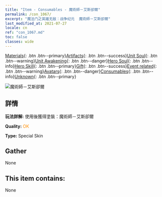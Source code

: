 ```yaml
---
title: "Item - Consumables - 魔術師－艾斯卻爾"
permalink: /con_1067/
excerpt: "魔法门之英雄无敌：战争纪元  魔術師－艾斯卻爾"
last_modified_at: 2021-07-27
locale: cn
ref: "con_1067.md"
toc: false
classes: wide
---
```

 [Materials](/ItemsCN/){: .btn .btn--primary}[Artifacts](/ItemsCN/Artifacts/){: .btn .btn--success}[Unit Soul](/ItemsCN/UnitSoul/){: .btn .btn--warning}[Unit Awakening](/ItemsCN/UnitAwakening/){: .btn .btn--danger}[Hero Soul](/ItemsCN/HeroSoul/){: .btn .btn--info}[Hero Skill](/ItemsCN/HeroSkill/){: .btn .btn--primary}[Gift](/ItemsCN/Gift/){: .btn .btn--success}[Event related](/ItemsCN/Events/){: .btn .btn--warning}[Avatars](/ItemsCN/Avatars/){: .btn .btn--danger}[Consumables](/ItemsCN/Consumables/){: .btn .btn--info}[Unknown](/ItemsCN/Unknown/){: .btn .btn--primary}

 ![魔術師－艾斯卻爾](/images/h/h_Astral3.jpg)

## 詳情
 **玩法詳解:** 使用後獲得塗裝：魔術師－艾斯卻爾

 **Quality:** <span style="color: #FF8C00">OK</span>

 **Type:** Special Skin

## Gather

  None

## This item contains:

  None

